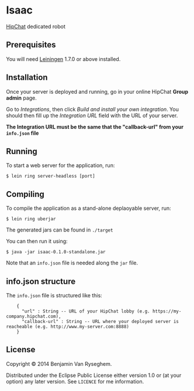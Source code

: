 # Isaac

[HipChat][1] dedicated robot

[1]: https://www.hipchat.com
## Prerequisites

You will need [Leiningen][2] 1.7.0 or above installed.

[2]: https://github.com/technomancy/leiningen

## Installation

Once your server is deployed and running,
go in your online HipChat **Group admin** page.

Go to *Integrations*, then click *Build and install your own integration*.
You should then fill up the *Integration URL* field with the URL of your server.

**The Integration URL must be the same that the "callback-url" from your `info.json` file**

## Running

To start a web server for the application, run:

    $ lein ring server-headless [port]

## Compiling

To compile the application as a stand-alone deplaoyable server, run:

    $ lein ring uberjar

The generated jars can be found in `./target`

You can then run it using:

    $ java -jar isaac-0.1.0-standalone.jar

Note that an `info.json` file is needed along the `jar` file.

## info.json structure

The `info.json` file is structured like this: 

		{
		  "url" : String -- URL of your HipChat lobby (e.g. https://my-company.hipchat.com),
		  "callback-url" : String -- URL where your deployed server is reacheable (e.g. http://www.my-server.com:8888)
		}

## License

Copyright © 2014 Benjamin Van Ryseghem.

Distributed under the Eclipse Public License either version 1.0 or (at your option) any later version.
See `LICENCE` for me information.
